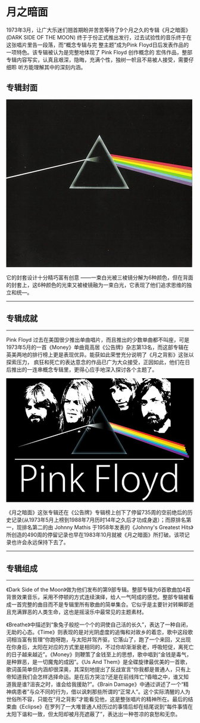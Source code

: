 # 月之暗面

 1973年3月，让广大乐迷们翘首期盼并苦苦等待了9个月之久的专辑《月之暗面》(DARK SIDE OF THE MOON) 终于于份正式推出发行，过去试验性的音乐终于在这张唱片里告一段落，而“概念专辑与完 整主题”成为Pink Floyd日后发表作品的一项特色。该专辑被认为是完整地体现了 Pink Floyd 创作概念的 宏伟作品，整部专辑内容写实，认真且艰深，隐晦，充满个性，独树一帜且不易被人接受，需要仔细聆 听方能理解其中的深刻内涵。

## 专辑封面

![](t0111455fd7aeb4f053.jpg)

它的封套设计十分精巧富有创意 ——一束白光被三棱镜分解为6种颜色，但在背面的封套上，这6种颜色的光束又被棱镜融为一束白光，它表现了他们追求思维的独立和统—。

------

## 专辑成就

------

Pink Floyd 过去在美国很少推出单曲唱片，而且推出的少数单曲都不叫座，可是1973年5月的一首《Money》单曲竟高居《公告牌》杂志第13名，而这部专辑在英美两地的排行榜上更是表现优异。能获如此荣誉充分说明了《月之背影》这张以探索压力， 疯狂和死亡的表达意念的作品已广为大众接受，正因如此，他们在日后推出的一连串概念专辑里，更得心应手地深入探讨各个主题了。

![](t01615708fe2c32757d.jpg)

《月之暗面》这张专辑还在《公告牌》专辑榜上创下了停留735周的空前绝后的历史记录(从1973年5月上榜到1988年7月历时14年之久后才功成身退）；而原排名第一，现排名第二的由 Johnny Mathis 于1958年发表的《Johnny's Greatest Hits》所创造的490周的停留记录也早在1983年10月就被《月之暗面》所打破。该项记录也许会永远保持下去了。

------

## 专辑组成

------

《Dark Side of the Moon》做为他们发布的第9部专辑。整部专辑为6首歌曲加4首背景效果音乐，采用不停顿的方式连续演绎，给人一气呵成的感觉。整部专辑被看成一首完整的曲目而不是专辑里所有歌曲的简单集合。它似乎是主要针对转瞬即逝且充满罪恶的人类生命，这也是摇滚乐中最常见的主题素材。

《Breathe》中描述到“象兔子般挖一个个的洞使自己活的长久”，表达了一种自闭，无助的心态。《Time》则表现的是对光阴虚度的追悔和对故乡的着恋，歌中这段歌词相当富有哲理“你跑呀跑，与太阳并驾齐驱，它落山了，跑了一个来回，又出现在你身后，太阳在对应的方式里是相同的，不过你却渐渐衰老，呼吸短促，离死亡的日子越来越近”。《Money》则鞭策了金钱至上的思想，歌中唱到“金钱是毒气，是种罪恶，是一切魔鬼的成因”。《Us And Them》是全碟旋律最优美的一首歌，歌词虽简单但内涵却很深奥，其深刻地提出了反战宣言“你我都是普通人，只有上帝知道我们会怎样选择命运。是在后方哭泣?还是在前线阵亡?昏暗之中，谁又知道我是谁?沮丧之时，谁会给我援助?”。《Brain Damage》中通过讲述了一个“精神病患者”与众不同的行为，借以讽刺那些所谓的“正常人”。这个实际清醒的人为世俗所不容，只能在“月之背影”才能看见他，这是整张唱片的精神所在。最后的结束曲《Eclipse》在罗列了一大堆普通人经历过的事情后却在结尾说到“每件事情在太阳下谐和一致，但太阳却被月亮遮蔽了”，表达出一种苍凉的哀愁和无奈。